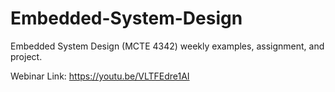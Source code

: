 # Embedded-System-Design
Embedded System Design (MCTE 4342)  weekly examples, assignment, and project.



Webinar Link: https://youtu.be/VLTFEdre1AI
